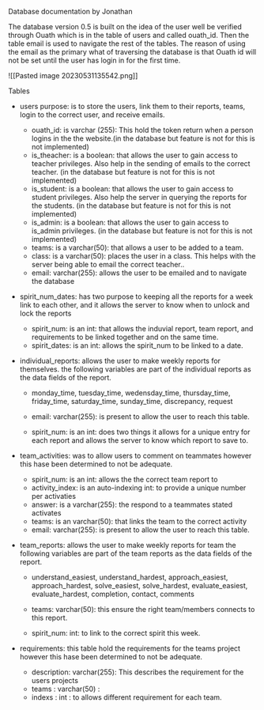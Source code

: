 Database documentation
by Jonathan 

The database version 0.5 is built on the idea of the user well be verified through Ouath which is in the table of users and called ouath_id. Then the table email is used to navigate the rest of the tables. The reason of using the email as the primary what of traversing the database is that Ouath id will not be set until the user has login in for the first time.

![[Pasted image 20230531135542.png]]

Tables 
- users purpose: is to store the users, link them to their reports, teams, login to the correct user, and receive emails.
	- ouath_id: is varchar (255): This hold the token return when a person logins in the the website.(in the database but feature is not for this is not implemented)
	- is_theacher: is a boolean: that allows the user to gain access to teacher privileges. Also help in the sending of emails to the correct teacher. (in the database but feature is not for this is not implemented)
	- is_student: is a boolean: that allows the user to gain access to student privileges. Also help the server in querying the reports for the students. (in the database but feature is not for this is not implemented)
	- is_admin: is a boolean: that allows the user to gain access to is_admin privileges. (in the database but feature is not for this is not implemented)
	- teams: is a varchar(50): that allows a user to be added to a team. 
	- class: is a varchar(50): places the user in a class. This helps with the server being able to email the correct teacher..
	- email: varchar(255): allows the user to be emailed and to navigate the database 


- spirit_num_dates: has two purpose to keeping all the reports for a week link to each other, and it allows the server to know when to unlock and lock the reports
	- spirit_num: is an int: that allows the induvial report, team report, and requirements  to be linked together and on the same time.
	- spirit_dates: is an int: allows the spirit_num to be linked to a date.
	
- individual_reports: allows the user to make weekly reports for themselves.
	  the following variables are part of the individual reports as the data fields of the report.
	- monday_time, tuesday_time, wedensday_time, thursday_time, friday_time, saturday_time, sunday_time, discrepancy, request
	
	- email: varchar(255): is present to allow the user to reach this table.
	- spirit_num: is an int: does two things it allows for a unique entry for each report and allows the server to know which report to save to.

- team_activities:  was to allow users to comment on teammates  however this hase been determined to not be adequate.
	- spirit_num: is an int: allows the the correct team report to 
	- activity_index: is an auto-indexing int: to provide a unique number per activaties
	- answer: is a varchar(255): the respond to a teammates stated activates 
	- teams: is an varchar(50): that links the team to the correct activity
	-  email: varchar(255): is present to allow the user to reach this table.

- team_reports: allows the user to make weekly reports for team
	   the following variables are part of the team reports as the data fields of the report.
	-  understand_easiest, understand_hardest, approach_easiest, approach_hardest, solve_easiest, solve_hardest, evaluate_easiest, evaluate_hardest, completion, contact, comments
	
	- teams: varchar(50): this ensure the right team/members connects to this report.
	- spirit_num: int: to link to the correct spirit this week.

- requirements: this table hold the requirements for the teams project however this hase been determined to not be adequate.
	- description: varchar(255):  This describes the requirement for the users projects 
	- teams : varchar(50) :
	- indexs : int : to allows different requirement for each team.